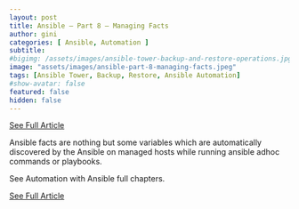 ```yaml
---
layout: post
title: Ansible – Part 8 – Managing Facts
author: gini
categories: [ Ansible, Automation ]
subtitle: 
#bigimg: /assets/images/ansible-tower-backup-and-restore-operations.jpg
image: "assets/images/ansible-part-8-managing-facts.jpeg"
tags: [Ansible Tower, Backup, Restore, Ansible Automation]
#show-avatar: false
featured: false
hidden: false
---
```


[See Full Article](https://www.techbeatly.com/2019/09/ansible-part-8-managing-facts.html)

Ansible facts are nothing but some variables which are automatically discovered by the Ansible on managed hosts while running ansible adhoc commands or playbooks.

See Automation with Ansible full chapters.

[See Full Article](https://www.techbeatly.com/2019/09/ansible-part-8-managing-facts.html) 
